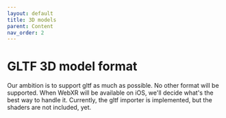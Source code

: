 ```yaml
---
layout: default
title: 3D models
parent: Content
nav_order: 2
---
```


# GLTF 3D model format

Our ambition is to support gltf as much as possible. No other format will be supported. When WebXR will be available on iOS, we'll decide what's the best way to handle it. Currently, the gltf importer is implemented, but the shaders are not included, yet.
